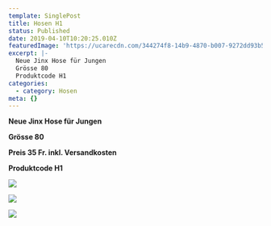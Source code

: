 ```yaml
---
template: SinglePost
title: Hosen H1
status: Published
date: 2019-04-10T10:20:25.010Z
featuredImage: 'https://ucarecdn.com/344274f8-14b9-4870-b007-9272dd93b52b/'
excerpt: |-
  Neue Jinx Hose für Jungen
  Grösse 80
  Produktcode H1
categories:
  - category: Hosen
meta: {}
---
```

**Neue Jinx Hose für Jungen**

**Grösse 80**

**Preis 35 Fr. inkl. Versandkosten**

**Produktcode H1**

![](https://ucarecdn.com/6d5ef5a3-04af-41ed-b951-b75f320054bf/)

![](https://ucarecdn.com/5e0970ab-57ee-455f-b7d3-11365e21af6a/)

![](https://ucarecdn.com/b3dca508-8df0-4872-90df-8bee9c4ba7ae/)
